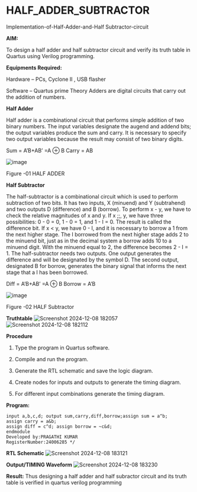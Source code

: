 # HALF_ADDER_SUBTRACTOR

Implementation-of-Half-Adder-and-Half Subtractor-circuit

**AIM:**

To design a half adder and half subtractor circuit and verify its truth table in Quartus using Verilog programming.

**Equipments Required:**

Hardware – PCs, Cyclone II , USB flasher 

Software – Quartus prime Theory Adders are digital circuits that carry out the addition of numbers.

**Half Adder**

Half adder is a combinational circuit that performs simple addition of two binary numbers. The input variables designate the augend and addend bits; the output variables produce the sum and carry. It is necessary to specify two output variables because the result may consist of two binary digits.

Sum = A’B+AB’ =A ⊕ B Carry = AB

![image](https://github.com/naavaneetha/HALF_ADDER_SUBTRACTOR/assets/154305477/bd4a0b2c-cdbc-4184-ab08-81578f121e1f)

Figure -01 HALF ADDER

**Half Subtractor**

The half-subtractor is a combinational circuit which is used to perform subtraction of two bits. It has two inputs, X (minuend) and Y (subtrahend) and two outputs D (difference) and B (borrow). To perform x - y, we have to check the relative magnitudes of x and y. If x ;;, y, we have three possibilities: 0 - 0 = 0, 1 - 0 = 1, and 1 - I = 0. The result is called the difference bit. If x < y, we have 0 - I, and it is necessary to borrow a 1 from the next higher stage. The I borrowed from the next higher stage adds 2 to the minuend bit, just as in the decimal system a borrow adds 10 to a minuend digit. With the minuend equal to 2, the difference becomes 2 - I = 1. The half-subtractor needs two outputs. One output generates the difference and will be designated by the symbol D. The second output, designated B for borrow, generates the binary signal that informs the next stage that a I has been borrowed. 

Diff = A’B+AB’ =A ⊕ B
Borrow = A’B

 ![image](https://github.com/naavaneetha/HALF_ADDER_SUBTRACTOR/assets/154305477/d76b099c-513f-4e7c-843a-e2fd028a531a)

Figure -02 HALF Subtractor

**Truthtable**
![Screenshot 2024-12-08 182057](https://github.com/user-attachments/assets/ea33a21f-8c52-4d79-89d9-ee70d8f21205)
![Screenshot 2024-12-08 182112](https://github.com/user-attachments/assets/41b44f60-03aa-4baf-9429-8aacb47110d4)



**Procedure**

1.	Type the program in Quartus software.

2.	Compile and run the program.

3.	Generate the RTL schematic and save the logic diagram.

4.	Create nodes for inputs and outputs to generate the timing diagram.

5.	For different input combinations generate the timing diagram.


**Program:**

```/* module exp3(a,b,c,d,sum,carry,diff,borrow);
input a,b,c,d; output sum,carry,diff,borrow;assign sum = a^b; 
assign carry = a&b; 
assign diff = c^d; assign borrow = ~c&d; 
endmodule
Developed by:PRAGATHI KUMAR
RegisterNumber:24006285 */
```

**RTL Schematic**
![Screenshot 2024-12-08 183121](https://github.com/user-attachments/assets/2e2ef49c-cb0a-482f-a28b-f698c0d26769)



**Output/TIMING Waveform**
![Screenshot 2024-12-08 183230](https://github.com/user-attachments/assets/aca0c036-ac00-43ca-be9f-6afa6e8775be)


**Result:**
Thus designing a half adder and half subractor circuit and its truth table is
 verified in quartus verilog programming
